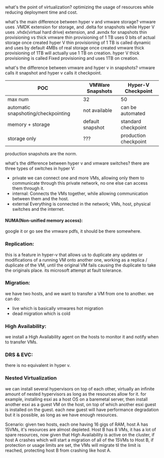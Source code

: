 what's the point of virtualization?
optimizing the usage of resources while reducing deployment time and cost.

what's the main difference between hyper v and vmware storage?
vmware uses .VMDK extension for storage, and .delta for snapshots 
while Hyper V uses .vhdx(virtual hard drive) extension, and .avndx for snapshots
thin provisioning vs thick
vmware thin provisioning of 1 TB uses 0 bits of actual storage once created
hyper V thin provisioning of 1 TB is called dynamic and uses by default 4MBs of real storage once created
vmware thick provisioning of 1TB will actually use 1 TB on creation.
hyper V thick provisioning is called Fixed provisioning and uses 1TB on creation.

what's the difference between vmware and hyper v in snapshots?
vmware calls it snapshot and hyper v calls it checkpoint.

| POC | VMWare Snapshots | Hyper-V Checkpoint |
| ---- | ---- | ---- |
| max num | 32 | 50 |
| automatic snapshoting/checkpointing | not available | can be automated |
| memory + storage | default snapshot | standard checkpoint |
| storage only | ??? | production checkpoint |
production snapshots are the norm.

what's the difference between hyper v and vmware switches?
there are three types of switches in hyper V:
- private
	we can connect one and more VMs, allowing only them to communicate through this private network, no one else can access them through it.
- internal:
	Connects the VMs together, while allowing communication between them and the host.
- external
	Everything is connected in the network; VMs, host, physical switches and the internet.

#### NUMA(Non-unified memory access):
google it or go see the vmware pdfs, it should be there somewhere.

### Replication:
this is a feature in hyper-v that allows us to duplicate any updates or modifications of a running VM onto another one, working as a replica / duplicate of the VM, until the original VM fails causing the duplicate to take the originals place.
its microsoft attempt at fault tolerance.

### Migration:
we have two hosts, and we want to transfer a VM from one to another.
we can do:
- live which is basically vmwares hot migration
- dead migration which is cold
### High Availability:
we install a High Availability agent on the hosts to monitor it and notify when to transfer VMs.

### DRS & EVC:
there is no equivalent in hyper v.

### Nested Virtualization
we can install several hypervisors on top of each other, virtually an infinite amount of nested hypervisors as long as the resources allow for it.
for example, installing esxi as a host OS on a baremetal server, then install another esxi as a guest VM on the host, on top of which another esxi guest is installed on the guest.
each new guest will have performance degradation but it is possible, as long as we have enough resources.


Scenario:
given two hosts, each one having 16 gigs of RAM, 
host A has 15VMs, it's resources are almost depleted.
Host B has 8 VMs, it has a lot of spare resources,
now given that High Availability is active on the cluster, if host A crashes which will start a migration of all of the 15VMs to Host B, if protection or usage limits are set, the VMs will migrate til the limit is reached, protecting host B from crashing like host A.

